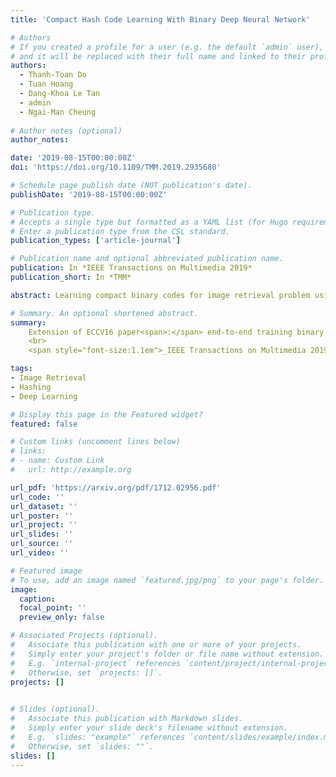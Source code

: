 ```yaml
---
title: 'Compact Hash Code Learning With Binary Deep Neural Network'

# Authors
# If you created a profile for a user (e.g. the default `admin` user), write the username (folder name) here
# and it will be replaced with their full name and linked to their profile.
authors:
  - Thanh-Toan Do
  - Tuan Hoang
  - Dang-Khoa Le Tan
  - admin
  - Ngai-Man Cheung
  
# Author notes (optional)
author_notes:

date: '2019-08-15T00:00:00Z'
doi: 'https://doi.org/10.1109/TMM.2019.2935680'

# Schedule page publish date (NOT publication's date).
publishDate: '2019-08-15T00:00:00Z'

# Publication type.
# Accepts a single type but formatted as a YAML list (for Hugo requirements).
# Enter a publication type from the CSL standard.
publication_types: ['article-journal']

# Publication name and optional abbreviated publication name.
publication: In *IEEE Transactions on Multimedia 2019*
publication_short: In *TMM*

abstract: Learning compact binary codes for image retrieval problem using deep neural networks has recently attracted increasing attention. However, training deep hashing networks is challenging due to the binary constraints on the hash codes. In this paper, we propose deep network models and learning algorithms for learning binary hash codes given image representations under both unsupervised and supervised manners. The novelty of our network design is that we constrain one hidden layer to directly output the binary codes. This design has overcome a challenging problem in some previous works<span>:</span> optimizing non-smooth objective functions because of binarization. In addition, we propose to incorporate independence and balance properties in the direct and strict forms into the learning schemes. We also include a similarity preserving property in our objective functions. The resulting optimizations involving these binary, independence, and balance constraints are difficult to solve. To tackle this difficulty, we propose to learn the networks with alternating optimization and careful relaxation. Furthermore, by leveraging the powerful capacity of convolutional neural networks, we propose an end-to-end architecture that jointly learns to extract visual features and produce binary hash codes. Experimental results for the benchmark datasets show that the proposed methods compare favorably or outperform the state of the art.

# Summary. An optional shortened abstract.
summary: 
    Extension of ECCV16 paper<span>:</span> end-to-end training binary deep neural network and CNN.
    <br>
    <span style="font-size:1.1em">_IEEE Transactions on Multimedia 2019_</span>.

tags: 
- Image Retrieval
- Hashing
- Deep Learning

# Display this page in the Featured widget?
featured: false

# Custom links (uncomment lines below)
# links:
# - name: Custom Link
#   url: http://example.org

url_pdf: 'https://arxiv.org/pdf/1712.02956.pdf'
url_code: ''
url_dataset: ''
url_poster: ''
url_project: ''
url_slides: ''
url_source: ''
url_video: ''

# Featured image
# To use, add an image named `featured.jpg/png` to your page's folder.
image:
  caption: 
  focal_point: ''
  preview_only: false

# Associated Projects (optional).
#   Associate this publication with one or more of your projects.
#   Simply enter your project's folder or file name without extension.
#   E.g. `internal-project` references `content/project/internal-project/index.md`.
#   Otherwise, set `projects: []`.
projects: []
  

# Slides (optional).
#   Associate this publication with Markdown slides.
#   Simply enter your slide deck's filename without extension.
#   E.g. `slides: "example"` references `content/slides/example/index.md`.
#   Otherwise, set `slides: ""`.
slides: []
---
```

